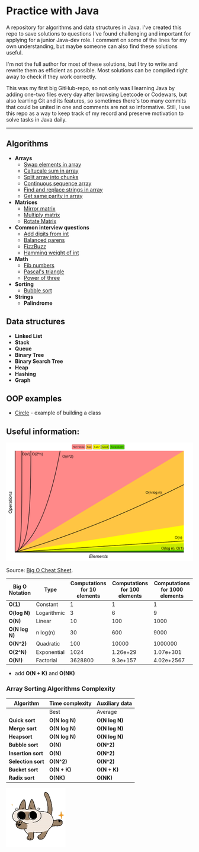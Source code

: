 # Practice with Java 

A repository for algorithms and data structures in Java. I've created this repo to save solutions to questions I've found challenging and important for applying for a junior Java-dev role. I comment on some of the lines for my own understanding, but maybe someone can also find these solutions useful. 

I'm not the full author for most of these solutions, but I try to write and rewrite them as efficient as possible. Most solutions can be compiled right away to check if they work correctly.

This was my first big GitHub-repo, so not only was I learning Java by adding one-two files every day after browsing Leetcode or Codewars, but also learтing Git and its features, so sometimes there's too many commits that could be united in one and comments are not so informative. Still, I use this repo as a way to keep track of my record and preserve motivation to solve tasks in Java daily. 

<hr/>

## Algorithms
* **Arrays**
  * [Swap elements in array](https://github.com/Linkshegelianer/practice-with-java/blob/main/Solutions-to-small-tasks/Swap-elements-in-array.java)
  * [Caltucale sum in array](https://github.com/Linkshegelianer/practice-with-java/blob/main/Solutions-to-small-tasks/Caltucale-sum-in-array.java)
  * [Split array into chunks](https://github.com/Linkshegelianer/practice-with-java/blob/main/Solutions-to-small-tasks/Split-array-into-chunks.java)
  * [Continuous sequence array](https://github.com/Linkshegelianer/practice-with-java/blob/main/Solutions-to-small-tasks/Continuous-sequence-array.java)
  * [Find and replace strings in array](https://github.com/Linkshegelianer/practice-with-java/blob/main/Solutions-to-small-tasks/Find-and-replace-strings-in-array.java)
  * [Get same parity in array](https://github.com/Linkshegelianer/practice-with-java/blob/main/Solutions-to-small-tasks/Get-same-parity-in-array.java)
* **Matrices**
  * [Mirror matrix](https://github.com/Linkshegelianer/practice-with-java/blob/main/Solutions-to-small-tasks/Mirror-matrix.java)
  * [Multiply matrix](https://github.com/Linkshegelianer/practice-with-java/blob/main/Solutions-to-small-tasks/Multiply-matrix.java)
  * [Rotate Matrix](https://github.com/Linkshegelianer/practice-with-java/blob/main/Solutions-to-small-tasks/Rotate-Matrix.java)
* **Common interview questions**
  * [Add digits from int](https://github.com/Linkshegelianer/practice-with-java/blob/main/Solutions-to-small-tasks/Add-digits-from-int.java)
  * [Balanced parens](https://github.com/Linkshegelianer/practice-with-java/blob/main/Solutions-to-small-tasks/Balanced-parens.java)
  * [FizzBuzz](https://github.com/Linkshegelianer/practice-with-java/blob/main/Solutions-to-small-tasks/FizzBuzz.java)
  * [Hamming weight of int](https://github.com/Linkshegelianer/practice-with-java/blob/main/Solutions-to-small-tasks/Hamming-weight-of-int.java)
* **Math**
  * [Fib numbers](https://github.com/Linkshegelianer/practice-with-java/blob/main/Solutions-to-small-tasks/Fib-numbers.java)
  * [Pascal's triangle](https://github.com/Linkshegelianer/practice-with-java/blob/main/Solutions-to-small-tasks/PascalsTriangle.java)
  * [Power of three](https://github.com/Linkshegelianer/practice-with-java/blob/main/Solutions-to-small-tasks/Power-of-three.java)
* **Sorting**
  * [Bubble sort](https://github.com/Linkshegelianer/practice-with-java/blob/main/Solutions-to-small-tasks/Bubble-sort.java)
* **Strings**
  * **Palindrome**

## Data structures
* **Linked List**
* **Stack**
* **Queue**
* **Binary Tree**
* **Binary Search Tree**   
* **Heap**      
* **Hashing**  
* **Graph**    
    
## OOP examples
  * [Circle](https://github.com/Linkshegelianer/practice-with-java/blob/main/OOP-explanations/Circle.java) - example of building a class

## Useful information:

![Big O graphs](./assets/big-o-complexity-chart.png)

Source: [Big O Cheat Sheet](http://bigocheatsheet.com/).

| Big O Notation | Type        | Computations for 10 elements | Computations for 100 elements | Computations for 1000 elements  |
| -------------- | ----------- | ---------------------------- | ----------------------------- | ------------------------------- |
| **O(1)**       | Constant    | 1                            | 1                             | 1                               |
| **O(log N)**   | Logarithmic | 3                            | 6                             | 9                               |
| **O(N)**       | Linear      | 10                           | 100                           | 1000                            |
| **O(N log N)** | n log(n)    | 30                           | 600                           | 9000                            |
| **O(N^2)**     | Quadratic   | 100                          | 10000                         | 1000000                         |
| **O(2^N)**     | Exponential | 1024                         | 1.26e+29                      | 1.07e+301                       |
| **O(N!)**      | Factorial   | 3628800                      | 9.3e+157                      | 4.02e+2567                      |
+ add **O(N + K)** and **O(NK)**

### Array Sorting Algorithms Complexity

| Algorithm           | Time complexity                                  | Auxiliary data    |
| --------------------| -------------------------------------------------| ------------------| 
|                     | Best           | Average        | Worst          | Worst             |
| **Quick sort**      | **O(N log N)** | **O(N log N)** | **O(N^2)**     | **O(N)**          |
| **Merge sort**      | **O(N log N)** | **O(N log N)** | **O(N log N)** | **O(N)**          |
| **Heapsort**        | **O(N log N)** | **O(N log N)** | **O(N log N)** | **O(1)**          |
| **Bubble sort**     | **O(N)**       | **O(N^2)**     | **O(N^2)**     | **O(1)**          |
| **Insertion sort**  | **O(N)**       | **O(N^2)**     | **O(N^2)**     | **O(1)**          |
| **Selection sort**  | **O(N^2)**     | **O(N^2)**     | **O(N^2)**     | **O(1)**          |
| **Bucket sort**     | **O(N + K)**   | **O(N + K)**   | **O(N^2)**     | **O(NK)**         |
| **Radix sort**      | **O(NK)**      | **O(NK)**      | **O(NK)**      | **O(N + K)**      | 


![](https://github.com/Linkshegelianer/Linkshegelianer/blob/main/411676.160.gif)

